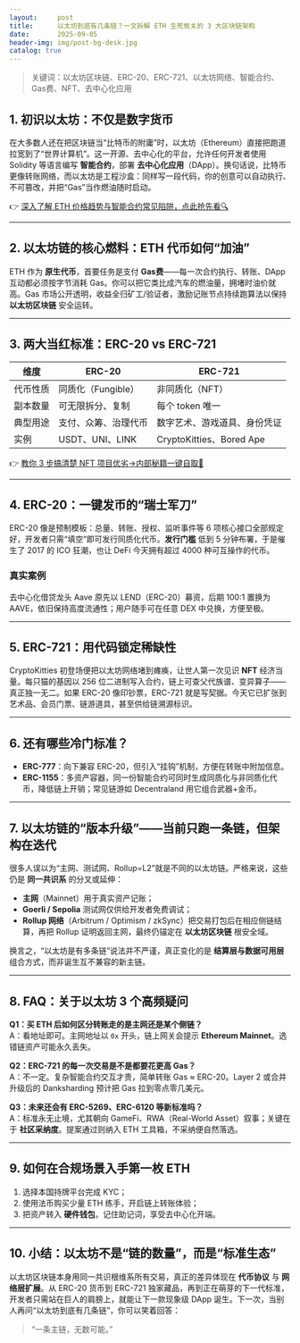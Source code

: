 ```yaml
---
layout:     post
title:      以太坊到底有几条链？一文拆解 ETH 生死攸关的 3 大区块链架构
date:       2025-09-05
header-img: img/post-bg-desk.jpg
catalog: true
---
```


> 关键词：以太坊区块链、ERC-20、ERC-721、以太坊网络、智能合约、Gas费、NFT、去中心化应用

## 1. 初识以太坊：不仅是数字货币  
在大多数人还在把区块链当“比特币的附庸”时，以太坊（Ethereum）直接把跑道拉宽到了“世界计算机”。这一开源、去中心化的平台，允许任何开发者使用 Solidity 等语言编写 **智能合约**，部署 **去中心化应用**（DApp）。换句话说，比特币更像转账网络，而以太坊是工程沙盒：同样写一段代码，你的创意可以自动执行、不可篡改，并把“Gas”当作燃油随时启动。  

👉 [深入了解 ETH 价格趋势与智能合约常见陷阱，点此抢先看🔍](https://okxdog.com/)  

---

## 2. 以太坊链的核心燃料：ETH 代币如何“加油”  
ETH 作为 **原生代币**，首要任务是支付 **Gas费**——每一次合约执行、转账、DApp 互动都必须按字节消耗 Gas。你可以把它类比成汽车的燃油量，拥堵时油价就高。Gas 市场公开透明，收益全归矿工/验证者，激励记账节点持续跑算法以保持 **以太坊区块链** 安全运转。  

---

## 3. 两大当红标准：ERC-20 vs ERC-721  
| 维度 | ERC-20 | ERC-721 |
|---|---|---|
| 代币性质 | 同质化（Fungible） | 非同质化（NFT） |
| 副本数量 | 可无限拆分、复制 | 每个 token 唯一 |
| 典型用途 | 支付、众筹、治理代币 | 数字艺术、游戏道具、身份凭证 |
| 实例 | USDT、UNI、LINK | CryptoKitties、Bored Ape |

👉 [教你 3 步搞清楚 NFT 项目优劣→内部秘籍一键自取🚀](https://okxdog.com/)  

---

## 4. ERC-20：一键发币的“瑞士军刀”  
ERC-20 像是预制模板：总量、转账、授权、监听事件等 6 项核心接口全部规定好，开发者只需“填空”即可发行同质化代币。**发行门槛** 低到 5 分钟布署，于是催生了 2017 的 ICO 狂潮，也让 DeFi 今天拥有超过 4000 种可互操作的代币。  

### 真实案例  
去中心化借贷龙头 Aave 原先以 LEND（ERC-20）募资，后期 100:1 置换为 AAVE，依旧保持高度流通性；用户随手可在任意 DEX 中兑换，方便至极。  

---

## 5. ERC-721：用代码锁定稀缺性  
CryptoKitties 初登场便把以太坊网络堵到瘫痪，让世人第一次见识 **NFT** 经济当量。每只猫的基因以 256 位二进制写入合约，链上可查父代族谱、变异算子——真正独一无二。如果 ERC-20 像印钞票，ERC-721 就是写契据。今天它已扩张到艺术品、会员门票、链游道具，甚至供给链溯源标识。  

---

## 6. 还有哪些冷门标准？  
- **ERC-777**：向下兼容 ERC-20，但引入“挂钩”机制，方便在转账中附加信息。  
- **ERC-1155**：多资产容器，同一份智能合约可同时生成同质化与非同质化代币，降低链上开销；常见链游如 Decentraland 用它组合武器+金币。  

---

## 7. 以太坊链的“版本升级”——当前只跑一条链，但架构在迭代  
很多人误以为“主网、测试网、Rollup=L2”就是不同的以太坊链。严格来说，这些仍是 **同一共识系** 的分叉或延伸：  
- **主网**（Mainnet）用于真实资产记账；  
- **Goerli / Sepolia** 测试网仅供给开发者免费调试；  
- **Rollup 网络**（Arbitrum / Optimism / zkSync）把交易打包后在相应侧链结算，再把 Rollup 证明返回主网，最终仍锚定在 **以太坊区块链** 根安全域。  

换言之，“以太坊是有多条链”说法并不严谨，真正变化的是 **结算层与数据可用层** 组合方式，而非诞生互不兼容的新主链。  

---

## 8. FAQ：关于以太坊 3 个高频疑问  
**Q1：买 ETH 后如何区分转账走的是主网还是某个侧链？**  
A：看地址即可。主网地址以 `0x` 开头，链上网关会提示 **Ethereum Mainnet**。选错链资产可能永久丢失。  

**Q2：ERC-721 的每一次交易是不是都要花更高 Gas？**  
A：不一定。复杂智能合约交互才贵，简单转账 Gas ≈ ERC-20。Layer 2 或合并升级后的 Danksharding 预计把 Gas 拉到零点零几美元。  

**Q3：未来还会有 ERC-5269、ERC-6120 等新标准吗？**  
A：标准永无止境，尤其朝向 GameFi、RWA（Real-World Asset）叙事；关键在于 **社区采纳度**。提案通过则纳入 ETH 工具箱，不采纳便自然落选。  

---

## 9. 如何在合规场景入手第一枚 ETH  
1. 选择本国持牌平台完成 KYC；  
2. 使用法币购买少量 ETH 练手，开启链上转账体验；  
3. 把资产转入 **硬件钱包**，记住助记词，享受去中心化开端。

---

## 10. 小结：以太坊不是“链的数量”，而是“标准生态”  
以太坊区块链本身用同一共识根维系所有交易，真正的差异体现在 **代币协议** 与 **网络层扩展**。从 ERC-20 货币到 ERC-721 独家藏品，再到正在萌芽的下一代标准，开发者只需站在巨人的肩膀上，就能让下一款现象级 DApp 诞生。下一次，当别人再问“以太坊到底有几条链”，你可以笑着回答：  
> “一条主链，无数可能。”